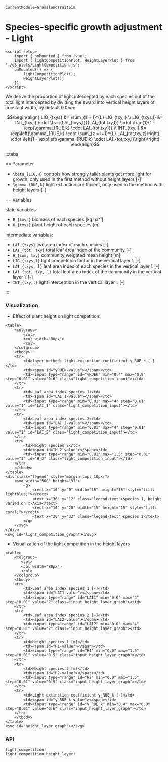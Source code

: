 ```@meta
CurrentModule=GrasslandTraitSim
```

# Species-specific growth adjustment - Light

```@raw html
<script setup>
    import { onMounted } from 'vue';
    import { lightCompetitionPlot, HeightLayerPlot } from './d3_plots/LightCompetition.js';
    onMounted(() => { 
        lightCompetitionPlot();
        HeightLayerPlot();  
    });
</script>
```

We derive the proportion of light intercepted by each species out of the total light intercepted by dividing the sward into vertical height layers of constant width, by default $0.05 m$: 
```math
\begin{align}
    LIG_{txys} &= \sum_{z = l}^{L} LIG_{txy,l} \\
    LIG_{txys,l} &= INT_{txy,l} \cdot \frac{LAI_{txys,l}}{LAI_{tot,txy,l}} \cdot \frac{1}{1 - \exp(\gamma_{RUE,k} \cdot LAI_{tot,txy})} \\
    INT_{txy,l} &= \exp\left(\gamma_{RUE,k} \cdot \sum_{z = l+1}^{L} LAI_{tot,txy,z}\right) \cdot \left(1 - \exp\left(\gamma_{RUE,k} \cdot LAI_{tot,txy,l}\right)\right) 
\end{align}
```

:::tabs

== Parameter

- ``\beta_{LIG,H}`` controls how strongly taller plants get more light for growth, only used in the first method without height layers [-]
- ``\gamma_{RUE,k}`` light extinction coefficient, only used in the method with height layers [-]

== Variables

state variables:
- ``B_{txys}`` biomass of each species [kg ha⁻¹]
- ``H_{txys}`` plant height of each species [m]

intermediate variables:
- ``LAI_{txys}`` leaf area index of each species [-]
- ``LAI_{tot, txy}`` total leaf area index of the community [-]
- ``H_{cwm, txy}`` community weighted mean height [m]
- ``LIG_{txys,l}`` light competition factor in the vertical layer ``l`` [-]
- ``LAI_{txys, l}`` leaf area index of each species in the vertical layer ``l`` [-]
- ``LAI_{tot, txy, l}`` total leaf area index of the community in the vertical layer ``l`` [-]
- ``INT_{txy,l}`` light interception in the vertical layer ``l`` [-]

:::


### Visualization

- Effect of plant height on light competition:
```@raw html
<table>
    <colgroup>
        <col>
        <col width="80px">
        <col>
    </colgroup>
    <tbody>
    <tr>
        <td>layer method: light extinction coefficient γ_RUE_k [-]</td>
        <td><span id="γRUEk-value"></span></td>
        <td><input type="range" id="γRUEk" min="0.4" max="0.8" step="0.01" value="0.6" class="light_competition_input"></td>
    </tr>
    <tr>
        <td>Leaf area index species 1</td>
        <td><span id="LAI_1-value"></span></td>
        <td><input type="range" min="0.01" max="4" step="0.01" value="1" id="LAI_1" class="light_competition_input"></td>
    </tr>
    <tr>
        <td>Leaf area index species 2</td>
        <td><span id="LAI_2-value"></span></td>
        <td><input type="range" min="0.01" max="4" step="0.01" value="1" id="LAI_2" class="light_competition_input"></td>
    </tr>
    <tr>
        <td>Height species 2</td>
        <td><span id="H_2-value"></span></td>
        <td><input type="range" min="0.01" max="1.5" step="0.01" value="1" id="H_2" class="light_competition_input"></td>
    </tr>
    </tbody>
</table>
<div class="legend" style="margin-top: 10px;">
    <svg width="500" height="37">
        <g>
            <rect x="10" y="0" width="15" height="15" style="fill: lightblue;"></rect>
            <text x="30" y="12" class="legend-text">species 1, height varied on x-Axis</text>
            <rect x="10" y="20" width="15" height="15" style="fill: coral;"></rect>
            <text x="30" y="32" class="legend-text">species 2</text>
        </g>
    </svg>
</div>
<svg id="light_competition_graph"></svg>
```

- Visualization of the light competition in the height layers
```@raw html
<table>
    <colgroup>
       <col>
       <col width="80px">
       <col>
    </colgroup>
    <tbody>
    <tr>
        <td>Leaf area index species 1 [-]</td>
        <td><span id="LAI1-value"></span></td>
        <td><input type="range" id="LAI1" min="0.0" max="4" step="0.01" value="2" class="input_height_layer_graph"></td>
    </tr>
    <tr>
        <td>Leaf area index species 2 [-]</td>
        <td><span id="LAI2-value"></span></td>
        <td><input type="range" id="LAI2" min="0.0" max="4" step="0.01" value="2" class="input_height_layer_graph"></td>
    </tr>
    <tr>
        <td>Height species 1 [m]</td>
        <td><span id="H1-value"></span></td>
        <td><input type="range" id="H1" min="0.0" max="1.5" step="0.01" value="0.5" class="input_height_layer_graph"></td>
    </tr>
    <tr>
        <td>Height species 2 [m]</td>
        <td><span id="H2-value"></span></td>
        <td><input type="range" id="H2" min="0.0" max="1.5" step="0.01" value="0.5" class="input_height_layer_graph"></td>
    </tr>
    <tr>
        <td>Light extinction coefficient γ_RUE_k [-]</td>
        <td><span id="γ_RUE_k-value"></span></td>
        <td><input type="range" id="γ_RUE_k" min="0.4" max="0.8" step="0.01" value="0.6" class="input_height_layer_graph"></td>
    </tr>
    </tbody>
</table>
<svg id="height_layer_graph"></svg>
```

### API
```@docs	
light_competition!
light_competition_height_layer!
```